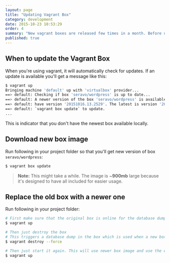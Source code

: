 ```yaml
---
layout: page
title: "Updating Vagrant Box"
category: development
date: 2015-10-23 10:53:29
order: 4
summary: "New vagrant boxes are released few times in a month. Before updating you need to destroy currently active box and start a new one."
published: true
---
```


## When to update the Vagrant Box
When you're using vagrant, it will automatically check for updates. If an update is available you'll get a message like this:

```bash
$ vagrant up
Bringing machine 'default' up with 'virtualbox' provider...
==> default: Checking if box 'seravo/wordpress' is up to date...
==> default: A newer version of the box 'seravo/wordpress' is available! You currently
==> default: have version '20151016.13.2529'. The latest is version '20151022.21.3040'. Run
==> default: `vagrant box update` to update.
...
```

This is indicator that you don't have the newest box available locally.

## Download new box image

Run following in your project folder so that you'll get new version of box ```seravo/wordpress```:

```bash
$ vagrant box update
```

> **Note:** This might take a while. The image is  ~**900mb** large because it's designed to have all included for easier usage.

## Replace the old box with a newer one

Run following in your project folder:

```bash
# First make sure that the original box is online for the database dumps to work
$ vagrant up

# Then just destroy the box
# This triggers a database dump in the box which is used when a new box comes online.
$ vagrant destroy --force

# Then just start it again. This will use newer box image and use the earlier database and ssl certicates
$ vagrant up
